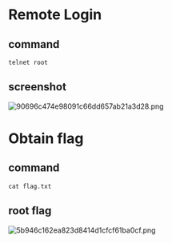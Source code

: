 # Remote Login
## command
`telnet root`

## screenshot
  ![90696c474e98091c66dd657ab21a3d28.png](../_resources/90696c474e98091c66dd657ab21a3d28.png)

# Obtain flag
## command
`cat flag.txt`
## root flag
  ![5b946c162ea823d8414d1cfcf61ba0cf.png](../_resources/5b946c162ea823d8414d1cfcf61ba0cf.png)